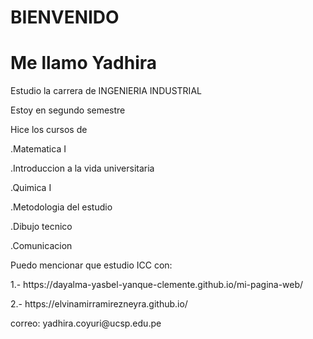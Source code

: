 <!DOCTYPE html>
<html>
<head>
    <title>YADHIRA YURIKHO COYURI TIRADO</title>
</head>
<body>
<h1>BIENVENIDO</h1>
<h1>Me llamo Yadhira</h1>
<p>Estudio la carrera de INGENIERIA INDUSTRIAL</p>
<p>Estoy en segundo semestre
<p>Hice los cursos de</p>
<p>.Matematica I</p>
<p>.Introduccion a la vida universitaria</p>
<p>.Quimica I</p>
<p>.Metodologia del estudio</p>
<p>.Dibujo tecnico</p>
<p>.Comunicacion</p>

<p>Puedo mencionar que estudio ICC con:</p>
<p>1.- https://dayalma-yasbel-yanque-clemente.github.io/mi-pagina-web/ </p>
<p>2.- https://elvinamirramirezneyra.github.io/ </p>

<p> correo: yadhira.coyuri@ucsp.edu.pe</p>
    </body>
</html>
